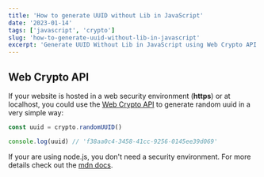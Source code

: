 ```yaml
---
title: 'How to generate UUID without Lib in JavaScript'
date: '2023-01-14'
tags: ['javascript', 'crypto']
slug: 'how-to-generate-uuid-without-lib-in-javascript'
excerpt: 'Generate UUID Without Lib in JavaScript using Web Crypto API from native browser API'
---
```


## Web Crypto API

If your website is hosted in a web security environment (**https**) or at localhost, you could use the [Web Crypto API](https://developer.mozilla.org/en-US/docs/Web/API/Web_Crypto_API) to generate random uuid in a very simple way:

```jsx
const uuid = crypto.randomUUID()

console.log(uuid) // 'f38aa0c4-3458-41cc-9256-0145ee39d069'
```

If your are using node.js, you don't need a security environment. For more details check out the [mdn docs](https://developer.mozilla.org/en-US/docs/Web/API/Web_Crypto_API).